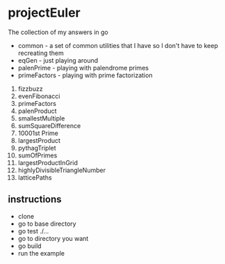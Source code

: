 # projectEuler
The collection of my answers in go

* common - a set of common utilities that I have so I don't have to keep
  recreating them
* eqGen - just playing around
* palenPrime - playing with palendrome primes
* primeFactors - playing with prime factorization

1. fizzbuzz
2. evenFibonacci
3. primeFactors
4. palenProduct
5. smallestMultiple
6. sumSquareDifference
7. 10001st Prime
8. largestProduct
9. pythagTriplet
10. sumOfPrimes
11. largestProductInGrid
12. highlyDivisibleTriangleNumber
15. latticePaths

## instructions
* clone
* go to base directory
* go test ./...
* go to directory you want
* go build
* run the example

